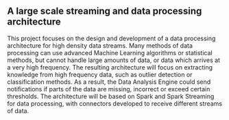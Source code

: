 ## A large scale streaming and data processing architecture ##
This project focuses on the design and development of a data processing architecture for high density data streams. Many methods of data processing can use advanced Machine Learning algorithms or statistical methods, but cannot handle large amounts of data, or data which arrives at a very high frequency. The resulting architecture will focus on extracting knowledge from high frequency data, such as outlier detection or classification methods. As a result, the Data Analysis Engine could send notifications if parts of the data are missing, incorrect or exceed certain thresholds. The architecture will be based on Spark and Spark Streaming for data processing, with connectors developed to receive different streams of data. 
